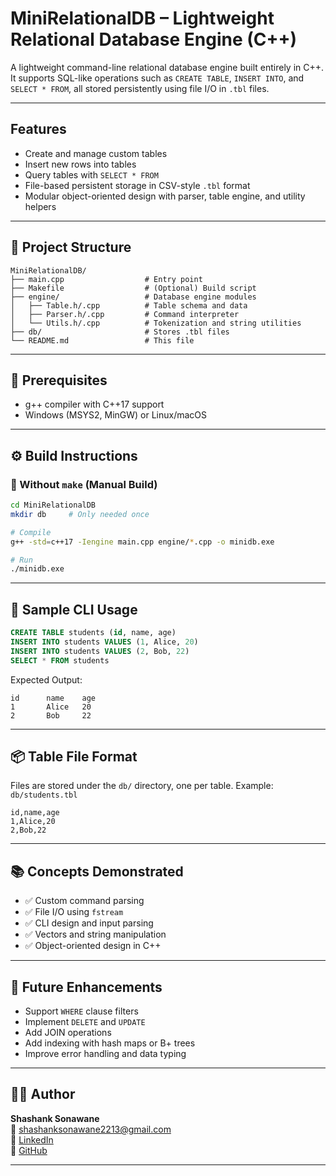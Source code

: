 # MiniRelationalDB – Lightweight Relational Database Engine (C++)

A lightweight command-line relational database engine built entirely in C++. It supports SQL-like operations such as `CREATE TABLE`, `INSERT INTO`, and `SELECT * FROM`, all stored persistently using file I/O in `.tbl` files.

---

##  Features

-  Create and manage custom tables
-  Insert new rows into tables
-  Query tables with `SELECT * FROM`
-  File-based persistent storage in CSV-style `.tbl` format
-  Modular object-oriented design with parser, table engine, and utility helpers

---

## 📂 Project Structure

```
MiniRelationalDB/
├── main.cpp                  # Entry point
├── Makefile                  # (Optional) Build script
├── engine/                   # Database engine modules
│   ├── Table.h/.cpp          # Table schema and data
│   ├── Parser.h/.cpp         # Command interpreter
│   └── Utils.h/.cpp          # Tokenization and string utilities
├── db/                       # Stores .tbl files
└── README.md                 # This file
```

---

## 🧱 Prerequisites

- g++ compiler with C++17 support
- Windows (MSYS2, MinGW) or Linux/macOS

---

## ⚙️ Build Instructions

### 🔁 Without `make` (Manual Build)

```bash
cd MiniRelationalDB
mkdir db     # Only needed once

# Compile
g++ -std=c++17 -Iengine main.cpp engine/*.cpp -o minidb.exe

# Run
./minidb.exe
```

---

## 🧪 Sample CLI Usage

```sql
CREATE TABLE students (id, name, age)
INSERT INTO students VALUES (1, Alice, 20)
INSERT INTO students VALUES (2, Bob, 22)
SELECT * FROM students
```

Expected Output:
```
id      name    age
1       Alice   20
2       Bob     22
```

---

## 📦 Table File Format

Files are stored under the `db/` directory, one per table.
Example: `db/students.tbl`
```
id,name,age
1,Alice,20
2,Bob,22
```

---

## 📚 Concepts Demonstrated

- ✅ Custom command parsing
- ✅ File I/O using `fstream`
- ✅ CLI design and input parsing
- ✅ Vectors and string manipulation
- ✅ Object-oriented design in C++

---

## 🧠 Future Enhancements

- Support `WHERE` clause filters
- Implement `DELETE` and `UPDATE`
- Add JOIN operations
- Add indexing with hash maps or B+ trees
- Improve error handling and data typing

---

## 👨‍💻 Author

**Shashank Sonawane**  
📧 shashanksonawane2213@gmail.com  
🔗 [LinkedIn](https://linkedin.com/in/shashank-sonawane-16919a1a8)  
🔗 [GitHub](https://github.com/ShashankS2213)

---
